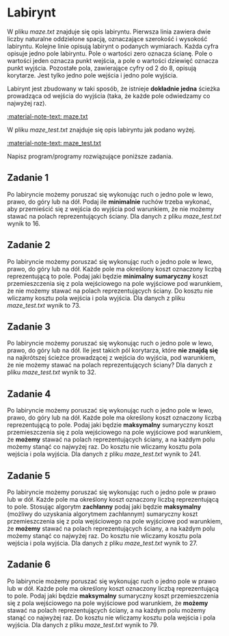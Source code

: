 # Labirynt

W pliku *maze.txt* znajduje się opis labiryntu. Pierwsza linia zawiera dwie liczby naturalne oddzielone spacją, oznaczające szerokość i wysokość labiryntu. Kolejne linie opisują labirynt o podanych wymiarach. Każda cyfra opisuje jedno pole labiryntu. Pole o wartości zero oznacza ścianę. Pole o wartości jeden oznacza punkt wejścia, a pole o wartości dziewięć oznacza punkt wyjścia. Pozostałe pola, zawierające cyfry od 2 do 8, opisują korytarze. Jest tylko jedno pole wejścia i jedno pole wyjścia.

Labirynt jest zbudowany w taki sposób, że istnieje **dokładnie jedna** ścieżka prowadząca od wejścia do wyjścia (taka, że każde pole odwiedzamy co najwyżej raz).

[:material-note-text: maze.txt](../../../../assets/maze/maze.txt)

W pliku *maze_test.txt* znajduje się opis labiryntu jak podano wyżej.

[:material-note-text: maze_test.txt](../../../../assets/maze/maze_test.txt)

Napisz program/programy rozwiązujące poniższe zadania.

## Zadanie 1

Po labiryncie możemy poruszać się wykonując ruch o jedno pole w lewo, prawo, do góry lub na dół. Podaj ile **minimalnie** ruchów trzeba wykonać, aby przemieścić się z wejścia do wyjścia pod warunkiem, że nie możemy stawać na polach reprezentujących ściany. Dla danych z pliku *maze_test.txt* wynik to $16$.

## Zadanie 2

Po labiryncie możemy poruszać się wykonując ruch o jedno pole w lewo, prawo, do góry lub na dół. Każde pole ma określony koszt oznaczony liczbą reprezentującą to pole. Podaj jaki będzie **minimalny sumaryczny** koszt przemieszczenia się z pola wejściowego na pole wyjściowe pod warunkiem, że nie możemy stawać na polach reprezentujących ściany. Do kosztu nie wliczamy kosztu pola wejścia i pola wyjścia. Dla danych z pliku *maze_test.txt* wynik to $73$.

## Zadanie 3

Po labiryncie możemy poruszać się wykonując ruch o jedno pole w lewo, prawo, do góry lub na dół. Ile jest takich pól korytarza, które **nie znajdą się** na najkrótszej ścieżce prowadzącej z wejścia do wyjścia, pod warunkiem, że nie możemy stawać na polach reprezentujących ściany? Dla danych z pliku *maze_test.txt* wynik to $32$.

## Zadanie 4

Po labiryncie możemy poruszać się wykonując ruch o jedno pole w lewo, prawo, do góry lub na dół. Każde pole ma określony koszt oznaczony liczbą reprezentującą to pole. Podaj jaki będzie **maksymalny** sumaryczny koszt przemieszczenia się z pola wejściowego na pole wyjściowe pod warunkiem, że **możemy** stawać na polach reprezentujących ściany, a na każdym polu możemy stanąć co najwyżej raz. Do kosztu nie wliczamy kosztu pola wejścia i pola wyjścia. Dla danych z pliku *maze_test.txt* wynik to $241$.

## Zadanie 5

Po labiryncie możemy poruszać się wykonując ruch o jedno pole w prawo lub w dół. Każde pole ma określony koszt oznaczony liczbą reprezentującą to pole. Stosując algorytm **zachłanny** podaj jaki będzie **maksymalny** (możliwy do uzyskania algorytmem zachłannym) sumaryczny koszt przemieszczenia się z pola wejściowego na pole wyjściowe pod warunkiem, że **możemy** stawać na polach reprezentujących ściany, a na każdym polu możemy stanąć co najwyżej raz. Do kosztu nie wliczamy kosztu pola wejścia i pola wyjścia. Dla danych z pliku *maze_test.txt* wynik to $27$.

## Zadanie 6

Po labiryncie możemy poruszać się wykonując ruch o jedno pole w prawo lub w dół. Każde pole ma określony koszt oznaczony liczbą reprezentującą to pole. Podaj jaki będzie **maksymalny** sumaryczny koszt przemieszczenia się z pola wejściowego na pole wyjściowe pod warunkiem, że **możemy** stawać na polach reprezentujących ściany, a na każdym polu możemy stanąć co najwyżej raz. Do kosztu nie wliczamy kosztu pola wejścia i pola wyjścia. Dla danych z pliku *maze_test.txt* wynik to $79$.
